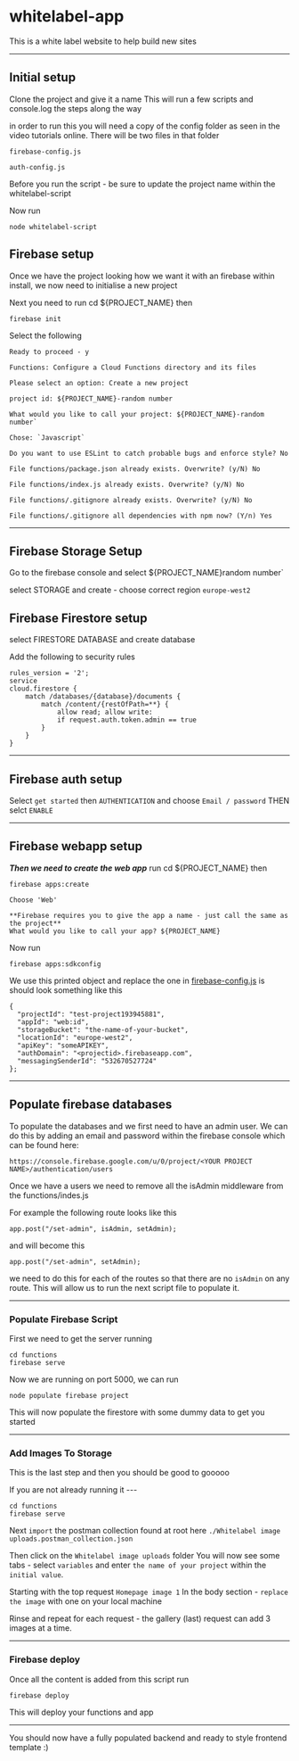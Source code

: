 # whitelabel-app

This is a white label website to help build new sites

---

## Initial setup

Clone the project and give it a name
This will run a few scripts and console.log the steps along the way

in order to run this you will need a copy of the config folder as seen in the video tutorials online. There will be two files in that folder

`firebase-config.js`

`auth-config.js`

Before you run the script - be sure to update the project name within the whitelabel-script

Now run

```
node whitelabel-script
```

## Firebase setup

Once we have the project looking how we want it with an firebase within install, we now need to initialise a new project

Next you need to run cd ${PROJECT_NAME} then

```
firebase init
```

Select the following

```
Ready to proceed - y

Functions: Configure a Cloud Functions directory and its files

Please select an option: Create a new project

project id: ${PROJECT_NAME}-random number

What would you like to call your project: ${PROJECT_NAME}-random number`

Chose: `Javascript`

Do you want to use ESLint to catch probable bugs and enforce style? No

File functions/package.json already exists. Overwrite? (y/N) No

File functions/index.js already exists. Overwrite? (y/N) No

File functions/.gitignore already exists. Overwrite? (y/N) No

File functions/.gitignore all dependencies with npm now? (Y/n) Yes
```

---

## Firebase Storage Setup

Go to the firebase console and select ${PROJECT_NAME}random number`

select STORAGE and create - choose correct region `europe-west2`

## Firebase Firestore setup

select FIRESTORE DATABASE and create database

Add the following to security rules

```
rules_version = '2';
service
cloud.firestore {
    match /databases/{database}/documents {
        match /content/{restOfPath=**} {
            allow read; allow write:
            if request.auth.token.admin == true
        }
    }
}
```

---

## Firebase auth setup

Select `get started` then `AUTHENTICATION` and choose `Email / password` THEN selct `ENABLE`

---

## Firebase webapp setup

**_Then we need to create the web app_**
run cd ${PROJECT_NAME} then

```
firebase apps:create
```

```
Choose 'Web'

**Firebase requires you to give the app a name - just call the same as the project**
What would you like to call your app? ${PROJECT_NAME}
```

Now run

```
firebase apps:sdkconfig
```

We use this printed object and replace the one in [firebase-config.js](functions\config\firebase-config.js) is should look something like this

```
{
  "projectId": "test-project193945881",
  "appId": "web:id",
  "storageBucket": "the-name-of-your-bucket",
  "locationId": "europe-west2",
  "apiKey": "someAPIKEY",
  "authDomain": "<projectid>.firebaseapp.com",
  "messagingSenderId": "532670527724"
};
```

---

## Populate firebase databases

To populate the databases and we first need to have an admin user. We can do this by adding an email and password within the firebase console which can be found here:

```
https://console.firebase.google.com/u/0/project/<YOUR PROJECT NAME>/authentication/users
```

Once we have a users we need to remove all the isAdmin middleware from the functions/indes.js

For example the following route looks like this

```
app.post("/set-admin", isAdmin, setAdmin);
```

and will become this

```
app.post("/set-admin", setAdmin);
```

we need to do this for each of the routes so that there are no `isAdmin` on any route. This will allow us to run the next script file to populate it.

---

### Populate Firebase Script

First we need to get the server running

```
cd functions
firebase serve
```

Now we are running on port 5000, we can run

```
node populate firebase project
```

This will now populate the firestore with some dummy data to get you started

---

### Add Images To Storage

This is the last step and then you should be good to gooooo

If you are not already running it ---

```
cd functions
firebase serve
```

Next `import` the postman collection found at root here
`./Whitelabel image uploads.postman_collection.json`

Then click on the `Whitelabel image uploads` folder
You will now see some tabs - select `variables` and enter `the name of your project`
within the `initial value`.

Starting with the top request `Homepage image 1`
In the body section - `replace the image` with one on your local machine

Rinse and repeat for each request - the gallery (last) request can add 3 images at a time.

---

### Firebase deploy

Once all the content is added from this script run

```
firebase deploy
```

This will deploy your functions and app

---

You should now have a fully populated backend and ready to style frontend template :)
